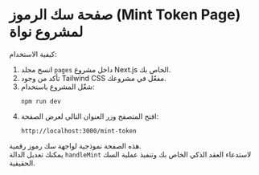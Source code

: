 صفحة سك الرموز (Mint Token Page) لمشروع نواة
============================================

كيفية الاستخدام:
1. انسخ مجلد `pages` داخل مشروع Next.js الخاص بك.
2. تأكد من وجود Tailwind CSS مفعّل في مشروعك.
3. شغّل المشروع باستخدام:
   ```
   npm run dev
   ```
4. افتح المتصفح وزر العنوان التالي لعرض الصفحة:
   ```
   http://localhost:3000/mint-token
   ```

هذه الصفحة نموذجية لواجهة سك رموز رقمية.  
يمكنك تعديل الدالة `handleMint` لاستدعاء العقد الذكي الخاص بك وتنفيذ عملية السك الحقيقية.
